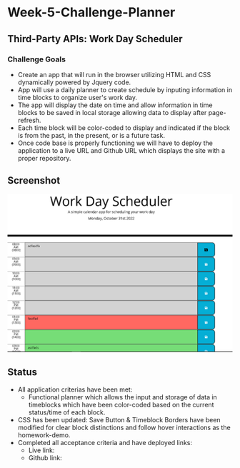 # Week-5-Challenge-Planner
## Third-Party APIs: Work Day Scheduler

### Challenge Goals
 * Create an app that will run in the browser utilizing HTML and CSS dynamically powered by Jquery code.
 * App will use a daily planner to create schedule by inputing information in time blocks to organize user's work day.
 * The app will display the date on time and allow information in time blocks to be saved in local storage allowing data to display after page-refresh.
 * Each time block will be color-coded to display and indicated if the block is from the past, in the present, or is a future task. 
 * Once code base is properly functioning we will have to deploy the application to a live URL and Github URL which displays the site with a proper repository.

## Screenshot
![Screenshot of application](./Assets/SC1.png)

## Status
* All application criterias have been met: 
    * Functional planner which allows the input and storage of data in timeblocks which have been color-coded based on the current status/time of each block.
* CSS has been updated: Save Button & Timeblock Borders have been modified for clear block distinctions and follow hover interactions as the homework-demo.
* Completed all acceptance criteria and have deployed links:
    * Live link: 
    * Github link:
